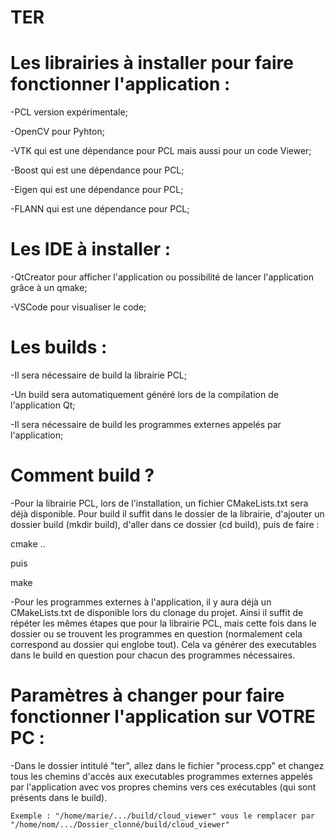 # TER

# Les librairies à installer pour faire fonctionner l'application :

  -PCL version expérimentale;
  
  -OpenCV pour Pyhton;
  
  -VTK qui est une dépendance pour PCL mais aussi pour un code Viewer;
  
  -Boost qui est une dépendance pour PCL;
  
  -Eigen qui est une dépendance pour PCL;
  
  -FLANN qui est une dépendance pour PCL;
  
# Les IDE à installer :

  -QtCreator pour afficher l'application ou possibilité de lancer l'application grâce à un qmake;
  
  -VSCode pour visualiser le code;

# Les builds :

  -Il sera nécessaire de build la librairie PCL;
  
  -Un build sera automatiquement généré lors de la compilation de l'application Qt;
  
  -Il sera nécessaire de build les programmes externes appelés par l'application;
  
# Comment build ?

  -Pour la librairie PCL, lors de l'installation, un fichier CMakeLists.txt sera déjà disponible. Pour build il suffit dans le       dossier de la librairie, d'ajouter un dossier build (mkdir build), d'aller dans ce dossier (cd build), puis de faire : 
  
  cmake ..
  
  puis 
  
  make
  
  -Pour les programmes externes à l'application, il y aura déjà un CMakeLists.txt de disponible lors du clonage du projet. Ainsi     il suffit de répéter les mêmes étapes que pour la librairie PCL, mais cette fois dans le dossier ou se trouvent les programmes     en question (normalement cela correspond au dossier qui englobe tout). Cela va générer des executables dans le build en question   pour chacun des programmes nécessaires.
  
# Paramètres à changer pour faire fonctionner l'application sur VOTRE PC :

   -Dans le dossier intitulé "ter", allez dans le fichier "process.cpp" et changez tous les chemins d'accès aux executables           programmes externes appelés par l'application avec vos propres chemins vers ces exécutables (qui sont présents dans le build).
  
    Exemple : "/home/marie/.../build/cloud_viewer" vous le remplacer par "/home/nom/.../Dossier_clonné/build/cloud_viewer"

  
  
